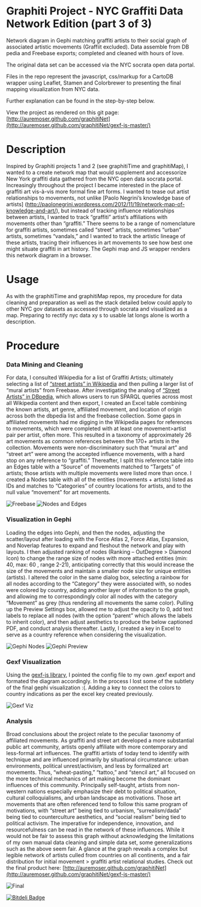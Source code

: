 Graphiti Project - NYC Graffiti Data Network Edition (part 3 of 3)
============================

Network diagram in Gephi matching graffiti artists to their social graph of associated artistic movements (Graffiit excluded). Data assemble from DB pedia and Freebase exports; completed and cleaned with hours of love.

The original data set can be accessed via the NYC socrata open data portal.

Files in the repo represent the javascript, css/markup for a CartoDB wrapper using Leaflet, Stamen and Colorbrewer to presenting the final mapping visualization from NYC data.

Further explanation can be found in the step-by-step below.

View the project as rendered on this git page: [http://auremoser.github.com/graphitiNet](http://auremoser.github.com/graphitiNet/gexf-js-master/)

Description
===========
Inspired by Graphiti projects 1 and 2 (see graphitiTime and graphitiMap), I wanted to a create network map that would supplement and accessorize New York graffiti data gathered from the NYC open data socrata portal. Increasingly throughout the project I became interested in the place of graffiti art vis-à-vis more formal fine art forms. I wanted to tease out artist relationships to movements, not unlike [Paolo Negrini’s knowledge base of artists] (http://paolonegrini.wordpress.com/2012/11/19/network-map-of-knowledge-and-art/), but instead of tracking influence relationships between artists, I wanted to track “graffiti” artist’s affiliations with movements other than “graffiti.” There seems to be a range of nomenclature for graffiti artists, sometimes called “street” artists, sometimes “urban” artists, sometimes “vandals,” and I wanted to track the artistic lineage of these artists, tracing their influences in art movements to see how best one might situate graffiti in art history. The Gephi map and JS wrapper renders this network diagram in a browser.

Usage
===========
As with the graphitiTime and graphitiMap repos, my procedure for data cleaning and preparation as well as the stack detailed below could apply to other NYC gov datasets as accessed through socrata and visualized as a map. Preparing to rectify nyc data xy s to usable lat longs alone is worth a description.

Procedure
===========
### Data Mining and Cleaning ###
For data, I consulted Wikipedia for a list of Graffiti Artists; ultimately selecting a list of [“street artists” in Wikipedia](http://en.wikipedia.org/wiki/List_of_street_artists) and then pulling a larger list of “mural artists” from Freebase.  After investigating the analog of [“Street Artists” in DBpedia](http://dbpedia.org/page/List_of_street_artists), which allows users to run SPARQL queries across most all Wikipedia content and then export, I created an Excel table combining the known artists, art genre, affiliated movement, and location of origin across both the dbpedia list and the freebase collection. Some gaps in affiliated movements had me digging in the Wikipedia pages for references to movements, which were completed with at least one movement>artist pair per artist, often more. This resulted in a taxonomy of approximately 26 art movements as common references between the 170+ artists in the collection. Movements were non-discriminatory such that “mural art” and “street art” were among the accepted influence movements, with a hard stop on any reference to “graffiti.”
Thereafter, I split this reference table into an Edges table with a “Source” of movements matched to “Targets” of artists; those artists with multiple movements were listed more than once. I created a Nodes table with all of the entities (movements + artists) listed as IDs and matches to “Categories” of country locations for artists, and to the null value “movement” for art movements.

![Freebase](https://raw.github.com/auremoser/images/master/freebase.png)
![Nodes and Edges](https://raw.github.com/auremoser/images/master/nodes+edges.png)

### Visualization in Gephi ###
Loading the edges into Gephi, and then the nodes, adjusting the scatter/layout after loading with the Force Atlas 2, Force Atlas, Expansion, and Noverlap features to expand and fleshout the network and play with layouts. I then adjusted ranking of nodes (Ranking – OutDegree > Diamond Icon) to change the range size of nodes with more attached entities (min: 40, max: 60 , range 2-21), anticipating correctly that this would increase the size of the movements and maintain a smaller node size for unique entities (artists). I altered the color in the same dialog box, selecting a rainbow for all nodes according to the “Category” they were associated with, so nodes were colored by country, adding another layer of information to the graph, and allowing me to correspondingly color all nodes with the category “Movement” as grey (thus rendering all movements the same color). Pulling up the Preview Settings box, allowed me to adjust the opacity to 0, add text labels to replace all nodes (with the option “parent” which allows the labels to inherit color), and then adjust aesthetics to produce the below captioned PDF, and conduct analysis thereafter. Lastly, I created a key in Excel to serve as a country reference when considering the visualization.

![Gephi Nodes](https://raw.github.com/auremoser/images/master/final_nodes-gephi.png)
![Gephi Preview](https://raw.github.com/auremoser/images/master/final_vis-gephi.png)

### Gexf Visualization ###
Using the [gexf-js library](https://github.com/raphv/gexf-js), I pointed the config file to my own .gexf export and formated the diagram accordingly. In the process I lost some of the subtlety of the final gephi visualization :(. Adding a key to connect the colors to country indications as per the excel key created previously.

![Gexf Viz](https://raw.github.com/auremoser/images/master/graphNetgexf.png)

### Analysis ###
Broad conclusions about the project relate to the peculiar taxonomy of affiliated movements. As graffiti and street art developed a more substantial public art community, artists openly affiliate with more contemporary and less-formal art influences. The graffiti artists of today tend to identify with technique and are influenced primarily by situational circumstance: urban environments, political unrest/activism, and less by formalized art movements. Thus, “wheat-pasting,” “tattoo,” and “stencil art,” all focused on the more technical mechanics of art making become the dominant influences of this community. Principally self-taught, artists from non-western nations especially emphasize their debt to political situation, cultural colloquialisms, and urban landscape as motivations. Those art movements that are often referenced tend to follow this same program of motivations, with “street art” being tied to urbanism, “surrealism/dada” being tied to counterculture aesthetics, and “social realism” being tied to political activism. The imperative for independence, innovation, and resourcefulness can be read in the network of these influences.
While it would not be fair to assess this graph without acknowledging the limitations of my own manual data cleaning and simple data set, some generalizations such as the above seem fair. A glance at the graph reveals a complex but legible network of artists culled from countries on all continents, and a fair distribution for initial movement > graffiti artist relational studies. Check out the final product here: [http://auremoser.github.com/graphitiNet](http://auremoser.github.com/graphitiNet/gexf-js-master/)

![Final](https://raw.github.com/auremoser/images/master/final_vis-wide.png)




[![Bitdeli Badge](https://d2weczhvl823v0.cloudfront.net/auremoser/graphitinet/trend.png)](https://bitdeli.com/free "Bitdeli Badge")

